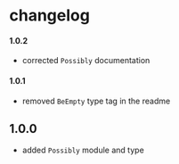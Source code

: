 # changelog

#### 1.0.2

- corrected `Possibly` documentation

#### 1.0.1

- removed `BeEmpty` type tag in the readme

## 1.0.0

- added `Possibly` module and type
